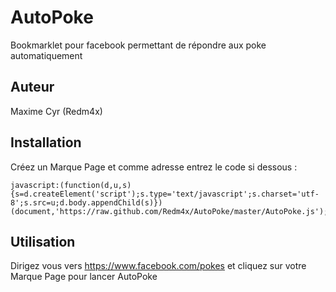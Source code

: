 AutoPoke
========

Bookmarklet pour facebook permettant de répondre aux poke automatiquement


Auteur
-------

Maxime Cyr (Redm4x)


Installation
-------

Créez un Marque Page et comme adresse entrez le code si dessous :

    javascript:(function(d,u,s){s=d.createElement('script');s.type='text/javascript';s.charset='utf-8';s.src=u;d.body.appendChild(s)})(document,'https://raw.github.com/Redm4x/AutoPoke/master/AutoPoke.js');


Utilisation
-------

Dirigez vous vers https://www.facebook.com/pokes et cliquez sur votre Marque Page pour lancer AutoPoke
